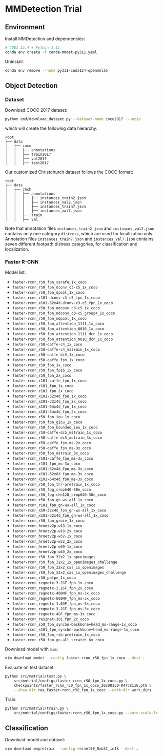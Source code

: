 # MMDetection Trial

## Environment

Install MMDetection and dependencies:

```bash
# CUDA 12.4 + Python 3.11
conda env create -f conda-mmdet-py311.yaml
```

Uninstall:

```bash
conda env remove --name py311-cuda124-openmmlab
```

## Object Detection

### Dataset

Download COCO 2017 dataset:

```bash
python cmd/download_dataset.py --dataset-name coco2017 --unzip
```

which will create the following data hierarchy:

```plaintext
root
├── data
│   ├── coco
│   │   ├── annotations
│   │   ├── train2017
│   │   ├── val2017
│   │   ├── test2017
```

Our customized Christchurch dataset follows the COCO format:

```plaintext
root
├── data
│   ├── chch
│   │   ├── annotations
│   │   │   ├── instances_train2.json
│   │   │   ├── instances_val2.json
│   │   │   ├── instances_train7.json
│   │   │   ├── instances_val7.json
│   │   ├── train
│   │   ├── val
```

Note that annotation files `instances_train2.json` and `instances_val2.json`
contains only one category `distress`, which are used for localization only.
Annotation files `instances_train7.json` and `instances_val7.json` contains
seven different footpath distress categories, for classification and
localization.

### Faster R-CNN

Model list:

- `faster-rcnn_r50_fpn_carafe_1x_coco`
- `faster-rcnn_r50_fpn_dconv_c3-c5_1x_coco`
- `faster-rcnn_r50_fpn_dpool_1x_coco`
- `faster-rcnn_r101-dconv-c3-c5_fpn_1x_coco`
- `faster-rcnn_x101-32x4d-dconv-c3-c5_fpn_1x_coco`
- `faster-rcnn_r50_fpn_mdconv_c3-c5_1x_coco`
- `faster-rcnn_r50_fpn_mdconv_c3-c5_group4_1x_coco`
- `faster-rcnn_r50_fpn_mdpool_1x_coco`
- `faster-rcnn_r50_fpn_attention_1111_1x_coco`
- `faster-rcnn_r50_fpn_attention_0010_1x_coco`
- `faster-rcnn_r50_fpn_attention_1111_dcn_1x_coco`
- `faster-rcnn_r50_fpn_attention_0010_dcn_1x_coco`
- `faster-rcnn_r50-caffe-c4_1x_coco`
- `faster-rcnn_r50-caffe-c4_mstrain_1x_coco`
- `faster-rcnn_r50-caffe-dc5_1x_coco`
- `faster-rcnn_r50-caffe_fpn_1x_coco`
- `faster-rcnn_r50_fpn_1x_coco`
- `faster-rcnn_r50_fpn_fp16_1x_coco`
- `faster-rcnn_r50_fpn_2x_coco`
- `faster-rcnn_r101-caffe_fpn_1x_coco`
- `faster-rcnn_r101_fpn_1x_coco`
- `faster-rcnn_r101_fpn_2x_coco`
- `faster-rcnn_x101-32x4d_fpn_1x_coco`
- `faster-rcnn_x101-32x4d_fpn_2x_coco`
- `faster-rcnn_x101-64x4d_fpn_1x_coco`
- `faster-rcnn_x101-64x4d_fpn_2x_coco`
- `faster-rcnn_r50_fpn_iou_1x_coco`
- `faster-rcnn_r50_fpn_giou_1x_coco`
- `faster-rcnn_r50_fpn_bounded_iou_1x_coco`
- `faster-rcnn_r50-caffe-dc5_mstrain_1x_coco`
- `faster-rcnn_r50-caffe-dc5_mstrain_3x_coco`
- `faster-rcnn_r50-caffe_fpn_ms-2x_coco`
- `faster-rcnn_r50-caffe_fpn_ms-3x_coco`
- `faster-rcnn_r50_fpn_mstrain_3x_coco`
- `faster-rcnn_r101-caffe_fpn_ms-3x_coco`
- `faster-rcnn_r101_fpn_ms-3x_coco`
- `faster-rcnn_x101-32x4d_fpn_ms-3x_coco`
- `faster-rcnn_x101-32x8d_fpn_ms-3x_coco`
- `faster-rcnn_x101-64x4d_fpn_ms-3x_coco`
- `faster-rcnn_r50_fpn_tnr-pretrain_1x_coco`
- `faster-rcnn_r50_fpg_crop640-50e_coco`
- `faster-rcnn_r50_fpg-chn128_crop640-50e_coco`
- `faster-rcnn_r50_fpn_gn_ws-all_1x_coco`
- `faster-rcnn_r101_fpn_gn-ws-all_1x_coco`
- `faster-rcnn_x50-32x4d_fpn_gn-ws-all_1x_coco`
- `faster-rcnn_x101-32x4d_fpn_gn-ws-all_1x_coco`
- `faster-rcnn_r50_fpn_groie_1x_coco`
- `faster-rcnn_hrnetv2p-w18-1x_coco`
- `faster-rcnn_hrnetv2p-w18-2x_coco`
- `faster-rcnn_hrnetv2p-w32-1x_coco`
- `faster-rcnn_hrnetv2p-w32_2x_coco`
- `faster-rcnn_hrnetv2p-w40-1x_coco`
- `faster-rcnn_hrnetv2p-w40_2x_coco`
- `faster-rcnn_r50_fpn_32x2_1x_openimages`
- `faster-rcnn_r50_fpn_32x2_1x_openimages_challenge`
- `faster-rcnn_r50_fpn_32x2_cas_1x_openimages`
- `faster-rcnn_r50_fpn_32x2_cas_1x_openimages_challenge`
- `faster-rcnn_r50_pafpn_1x_coco`
- `faster-rcnn_regnetx-3.2GF_fpn_1x_coco`
- `faster-rcnn_regnetx-3.2GF_fpn_2x_coco`
- `faster-rcnn_regnetx-400MF_fpn_ms-3x_coco`
- `faster-rcnn_regnetx-800MF_fpn_ms-3x_coco`
- `faster-rcnn_regnetx-1.6GF_fpn_ms-3x_coco`
- `faster-rcnn_regnetx-3.2GF_fpn_ms-3x_coco`
- `faster-rcnn_regnetx-4GF_fpn_ms-3x_coco`
- `faster-rcnn_res2net-101_fpn_2x_coco`
- `faster-rcnn_s50_fpn_syncbn-backbone+head_ms-range-1x_coco`
- `faster-rcnn_s101_fpn_syncbn-backbone+head_ms-range-1x_coco`
- `faster-rcnn_r50_fpn_rsb-pretrain_1x_coco`
- `faster-rcnn_r50_fpn_gn-all_scratch_6x_coco`

Download model with `mim`:

```bash
mim download mmdet --config faster-rcnn_r50_fpn_1x_coco --dest .
```

Evaluate on test dataset:

```bash
python src/mmtrial/test.py \
    src/mmtrial/configs/faster-rcnn_r50_fpn_1x_coco.py \
    checkpoints/faster_rcnn_r50_fpn_1x_coco_20200130-047c8118.pth \
    --show-dir res_faster-rcnn_r50_fpn_1x_coco --work-dir work_dirs
```

Train:

```bash
python src/mmtrial/train.py \
    src/mmtrial/configs/faster-rcnn_r50_fpn_1x_coco.py --auto-scale-lr
```

## Classification

Download model and dataset:

```bash
mim download mmpretrain --config resnet50_8xb32_in1k --dest .
```
